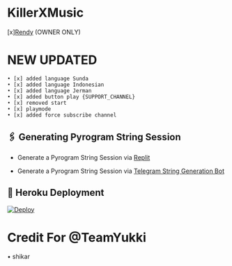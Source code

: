 # KillerXMusic
[x][Rendy](https://github.com/Randi356/KillerX-Music) (OWNER ONLY)

# NEW UPDATED
```
• [x] added language Sunda
• [x] added language Indonesian
• [x] added language Jerman
• [x] added button play {SUPPORT_CHANNEL}
• [x] removed start
• [x] playmode 
• [x] added force subscribe channel
```

## 🖇 Generating Pyrogram String Session

- Generate a Pyrogram String Session via [Replit](https://replit.com/@Randi356/Vegeta-String)

- Generate a Pyrogram String Session via [Telegram String Generation Bot](https://t.me/VegetaSessionBot)


## 🚀 Heroku Deployment

[![Deploy](https://www.herokucdn.com/deploy/button.svg)](https://heroku.com/deploy?template=https://github.com/Randi356/KillerX-Music)


# Credit For @TeamYukki
• shikar
